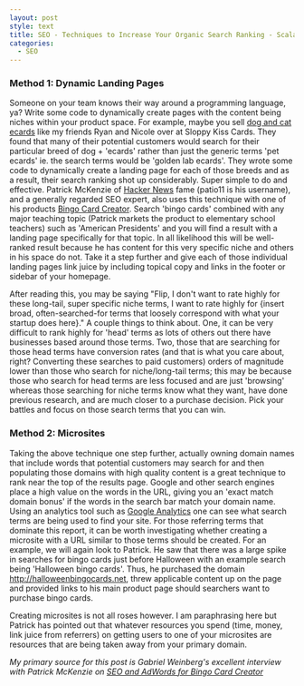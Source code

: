 ```yaml
---
layout: post
style: text
title: SEO - Techniques to Increase Your Organic Search Ranking - Scalable Content Generation
categories: 
  - SEO
---
```


### Method 1: Dynamic Landing Pages
Someone on your team knows their way around a programming language, ya? Write some code to dynamically create pages with the content being niches within your product space. For example, maybe you sell <a href="http://sloppykisscards.com">dog and cat ecards</a> like my friends Ryan and Nicole over at Sloppy Kiss Cards. They found that many of their potential customers would search for their particular breed of dog + 'ecards' rather than just the generic terms 'pet ecards' ie. the search terms would be 'golden lab ecards'. They wrote some code to dynamically create a landing page for each of those breeds and as a result, their search ranking shot up considerably. Super simple to do and effective. Patrick McKenzie of <a href="http://news.ycombinator.com">Hacker News</a> fame (patio11 is his username), and a generally regarded SEO expert, also uses this technique with one of his products <a href="http://bingocardcreator.com">Bingo Card Creator</a>. Search 'bingo cards' combined with any major teaching topic (Patrick markets the product to elementary school teachers) such as 'American Presidents' and you will find a result with a landing page specifically for that topic. In all likelihood this will be well-ranked result because he has content for this very specific niche and others in his space do not. Take it a step further and give each of those individual landing pages link juice by including topical copy and links in the footer or sidebar of your homepage. 

After reading this, you may be saying "Flip, I don't want to rate highly for these long-tail, super specific niche terms, I want to rate highly for {insert broad, often-searched-for terms that loosely correspond with what your startup does here}." A couple things to think about. One, it can be very difficult to rank highly for 'head' terms as lots of others out there have businesses based around those terms. Two, those that are searching for those head terms have conversion rates (and that is what you care about, right? Converting these searches to paid customers) orders of magnitude lower than those who search for niche/long-tail terms; this may be because those who search for head terms are less focused and are just 'browsing' whereas those searching for niche terms know what they want, have done previous research, and are much closer to a purchase decision. Pick your battles and focus on those search terms that you can win.

### Method 2: Microsites
Taking the above technique one step further, actually owning domain names that include words that potential customers may search for and then populating those domains with high quality content is a great technique to rank near the top of the results page. Google and other search engines place a high value on the words in the URL, giving you an 'exact match domain bonus' if the words in the search bar match your domain name. Using an analytics tool such as <a href="http://google.com/analytics">Google Analytics</a> one can see what search terms are being used to find your site. For those referring terms that dominate this report, it can be worth investigating whether creating a microsite with a URL similar to those terms should be created. For an example, we will again look to Patrick. He saw that there was a large spike in searches for bingo cards just before Halloween with an example search being 'Halloween bingo cards'. Thus, he purchased the domain <a href="http://halloweenbingocards.net">http://halloweenbingocards.net</a>, threw applicable content up on the page and provided links to his main product page should searchers want to purchase bingo cards. 

Creating microsites is not all roses however. I am paraphrasing here but Patrick has pointed out that whatever resources you spend (time, money, link juice from referrers) on getting users to one of your microsites are resources that are being taken away from your primary domain. 

_My primary source for this post is Gabriel Weinberg's excellent interview with Patrick McKenzie on [SEO and AdWords for Bingo Card Creator](http://www.gabrielweinberg.com/blog/2010/04/patrick-mckenzie-on-seo-adwords-for-bingo-card-creator.html)_
